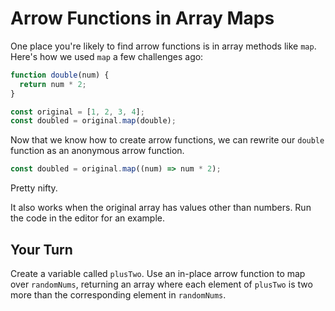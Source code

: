 # Arrow Functions in Array Maps

One place you're likely to find arrow functions is in array methods like `map`.
Here's how we used `map` a few challenges ago:

```javascript
function double(num) {
  return num * 2;
}

const original = [1, 2, 3, 4];
const doubled = original.map(double);
```

Now that we know how to create arrow functions, we can rewrite our `double`
function as an anonymous arrow function.

```javascript
const doubled = original.map((num) => num * 2);
```

Pretty nifty.

It also works when the original array has values other than numbers. Run the
code in the editor for an example.

## Your Turn

Create a variable called `plusTwo`. Use an in-place arrow function to map over
`randomNums`, returning an array where each element of `plusTwo` is two more
than the corresponding element in `randomNums`.
